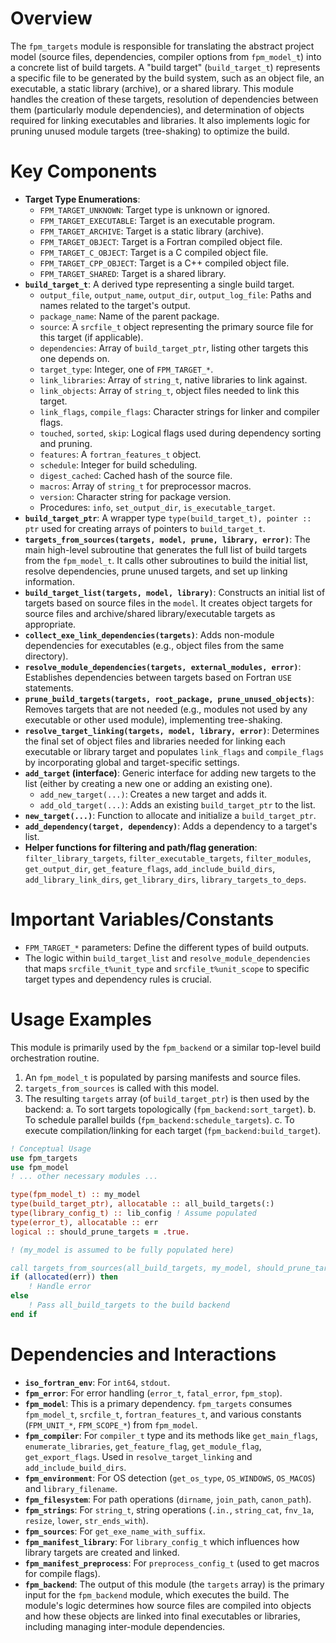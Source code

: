 # Overview
The `fpm_targets` module is responsible for translating the abstract project model (source files, dependencies, compiler options from `fpm_model_t`) into a concrete list of build targets. A "build target" (`build_target_t`) represents a specific file to be generated by the build system, such as an object file, an executable, a static library (archive), or a shared library. This module handles the creation of these targets, resolution of dependencies between them (particularly module dependencies), and determination of objects required for linking executables and libraries. It also implements logic for pruning unused module targets (tree-shaking) to optimize the build.

# Key Components
- **Target Type Enumerations**:
  - `FPM_TARGET_UNKNOWN`: Target type is unknown or ignored.
  - `FPM_TARGET_EXECUTABLE`: Target is an executable program.
  - `FPM_TARGET_ARCHIVE`: Target is a static library (archive).
  - `FPM_TARGET_OBJECT`: Target is a Fortran compiled object file.
  - `FPM_TARGET_C_OBJECT`: Target is a C compiled object file.
  - `FPM_TARGET_CPP_OBJECT`: Target is a C++ compiled object file.
  - `FPM_TARGET_SHARED`: Target is a shared library.
- **`build_target_t`**: A derived type representing a single build target.
  - `output_file`, `output_name`, `output_dir`, `output_log_file`: Paths and names related to the target's output.
  - `package_name`: Name of the parent package.
  - `source`: A `srcfile_t` object representing the primary source file for this target (if applicable).
  - `dependencies`: Array of `build_target_ptr`, listing other targets this one depends on.
  - `target_type`: Integer, one of `FPM_TARGET_*`.
  - `link_libraries`: Array of `string_t`, native libraries to link against.
  - `link_objects`: Array of `string_t`, object files needed to link this target.
  - `link_flags`, `compile_flags`: Character strings for linker and compiler flags.
  - `touched`, `sorted`, `skip`: Logical flags used during dependency sorting and pruning.
  - `features`: A `fortran_features_t` object.
  - `schedule`: Integer for build scheduling.
  - `digest_cached`: Cached hash of the source file.
  - `macros`: Array of `string_t` for preprocessor macros.
  - `version`: Character string for package version.
  - Procedures: `info`, `set_output_dir`, `is_executable_target`.
- **`build_target_ptr`**: A wrapper type `type(build_target_t), pointer :: ptr` used for creating arrays of pointers to `build_target_t`.
- **`targets_from_sources(targets, model, prune, library, error)`**: The main high-level subroutine that generates the full list of build targets from the `fpm_model_t`. It calls other subroutines to build the initial list, resolve dependencies, prune unused targets, and set up linking information.
- **`build_target_list(targets, model, library)`**: Constructs an initial list of targets based on source files in the `model`. It creates object targets for source files and archive/shared library/executable targets as appropriate.
- **`collect_exe_link_dependencies(targets)`**: Adds non-module dependencies for executables (e.g., object files from the same directory).
- **`resolve_module_dependencies(targets, external_modules, error)`**: Establishes dependencies between targets based on Fortran `USE` statements.
- **`prune_build_targets(targets, root_package, prune_unused_objects)`**: Removes targets that are not needed (e.g., modules not used by any executable or other used module), implementing tree-shaking.
- **`resolve_target_linking(targets, model, library, error)`**: Determines the final set of object files and libraries needed for linking each executable or library target and populates `link_flags` and `compile_flags` by incorporating global and target-specific settings.
- **`add_target` (interface)**: Generic interface for adding new targets to the list (either by creating a new one or adding an existing one).
  - `add_new_target(...)`: Creates a new target and adds it.
  - `add_old_target(...)`: Adds an existing `build_target_ptr` to the list.
- **`new_target(...)`**: Function to allocate and initialize a `build_target_ptr`.
- **`add_dependency(target, dependency)`**: Adds a dependency to a target's list.
- **Helper functions for filtering and path/flag generation**: `filter_library_targets`, `filter_executable_targets`, `filter_modules`, `get_output_dir`, `get_feature_flags`, `add_include_build_dirs`, `add_library_link_dirs`, `get_library_dirs`, `library_targets_to_deps`.

# Important Variables/Constants
- `FPM_TARGET_*` parameters: Define the different types of build outputs.
- The logic within `build_target_list` and `resolve_module_dependencies` that maps `srcfile_t%unit_type` and `srcfile_t%unit_scope` to specific target types and dependency rules is crucial.

# Usage Examples
This module is primarily used by the `fpm_backend` or a similar top-level build orchestration routine.
1. An `fpm_model_t` is populated by parsing manifests and source files.
2. `targets_from_sources` is called with this model.
3. The resulting `targets` array (of `build_target_ptr`) is then used by the backend:
   a. To sort targets topologically (`fpm_backend:sort_target`).
   b. To schedule parallel builds (`fpm_backend:schedule_targets`).
   c. To execute compilation/linking for each target (`fpm_backend:build_target`).

```fortran
! Conceptual Usage
use fpm_targets
use fpm_model
! ... other necessary modules ...

type(fpm_model_t) :: my_model
type(build_target_ptr), allocatable :: all_build_targets(:)
type(library_config_t) :: lib_config ! Assume populated
type(error_t), allocatable :: err
logical :: should_prune_targets = .true.

! (my_model is assumed to be fully populated here)

call targets_from_sources(all_build_targets, my_model, should_prune_targets, lib_config, err)
if (allocated(err)) then
    ! Handle error
else
    ! Pass all_build_targets to the build backend
end if
```

# Dependencies and Interactions
- **`iso_fortran_env`**: For `int64`, `stdout`.
- **`fpm_error`**: For error handling (`error_t`, `fatal_error`, `fpm_stop`).
- **`fpm_model`**: This is a primary dependency. `fpm_targets` consumes `fpm_model_t`, `srcfile_t`, `fortran_features_t`, and various constants (`FPM_UNIT_*`, `FPM_SCOPE_*`) from `fpm_model`.
- **`fpm_compiler`**: For `compiler_t` type and its methods like `get_main_flags`, `enumerate_libraries`, `get_feature_flag`, `get_module_flag`, `get_export_flags`. Used in `resolve_target_linking` and `add_include_build_dirs`.
- **`fpm_environment`**: For OS detection (`get_os_type`, `OS_WINDOWS`, `OS_MACOS`) and `library_filename`.
- **`fpm_filesystem`**: For path operations (`dirname`, `join_path`, `canon_path`).
- **`fpm_strings`**: For `string_t`, string operations (`.in.`, `string_cat`, `fnv_1a`, `resize`, `lower`, `str_ends_with`).
- **`fpm_sources`**: For `get_exe_name_with_suffix`.
- **`fpm_manifest_library`**: For `library_config_t` which influences how library targets are created and linked.
- **`fpm_manifest_preprocess`**: For `preprocess_config_t` (used to get macros for compile flags).
- **`fpm_backend`**: The output of this module (the `targets` array) is the primary input for the `fpm_backend` module, which executes the build.
The module's logic determines how source files are compiled into objects and how these objects are linked into final executables or libraries, including managing inter-module dependencies.
